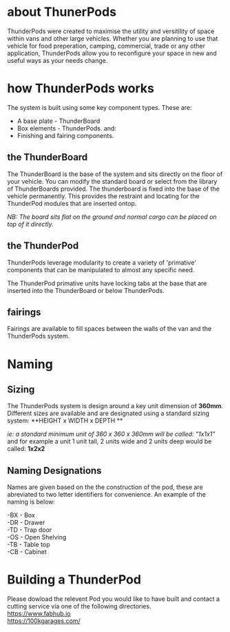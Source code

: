 # about ThunerPods
ThunderPods were created to maximise the utility and versitility of space within vans and other large vehicles. Whether you are planning to use that vehicle for food preperation, camping, commercial, trade or any other application, ThunderPods allow you to reconfigure your space in new and useful ways as your needs change.

# how ThunderPods works
The system is built using some key component types. These are:

- A base plate - ThunderBoard
- Box elements - ThunderPods. and:
- Finishing and fairing components.

## the ThunderBoard
The ThunderBoard is the base of the system and sits directly on the floor of your vehicle. You can modify the standard board or select from the library of ThunderBoards provided. The thunderboard is fixed into the base of the vehicle permanently. This provides the restraint and locating for the ThunderPod modules that are inserted ontop.

*NB: The board sits flat on the ground and normal cargo can be placed on top of it directly.*

## the ThunderPod
ThunderPods leverage modularity to create a variety of 'primative' components that can be manipulated to almost any specific need.

The ThunderPod primative units have locking tabs at the base that are inserted into the ThunderBoard or below ThunderPods.

## fairings
Fairings are available to fill spaces between the walls of the van and the ThunderPods system.

# Naming

## Sizing
The ThunderPods system is design around a key unit dimension of **360mm**. Different sizes are available and are designated using a standard sizing system:
**HEIGHT x WIDTH x DEPTH **

*ie: a standard minimum unit of 360 x 360 x 360mm will be called: "1x1x1"*
and for example a unit 1 unit tall, 2 units wide and 2 units deep would be called: **1x2x2** 

## Naming Designations 
Names are given based on the the construction of the pod, these are abreviated to two letter identifiers for convenience. An example of the naming is below:

-BX - Box  
-DR - Drawer  
-TD - Trap door  
-OS - Open Shelving  
-TB - Table top  
-CB - Cabinet  
 

# Building a ThunderPod
Please dowload the relevent Pod you would like to have built and contact a cutting service via one of the following directories.  
https://www.fabhub.io  
https://100kgarages.com/  





